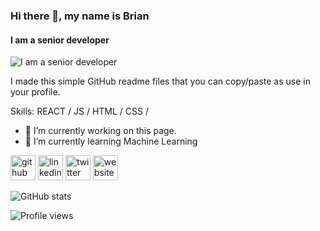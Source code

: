 ### Hi there 👋, my name is Brian
#### I am a senior developer
![I am a senior developer](https://arturssmirnovs.github.io/github-profile-readme-generator/images/banner.png)

I made this  simple GitHub readme files that you can copy/paste as use in your profile.

Skills: REACT / JS / HTML / CSS / 

- 🔭 I’m currently working on this page. 
- 🌱 I’m currently learning Machine Learning 


[<img src='https://cdn.jsdelivr.net/npm/simple-icons@3.0.1/icons/github.svg' alt='github' height='40'>](https://github.com/briandemant)  [<img src='https://cdn.jsdelivr.net/npm/simple-icons@3.0.1/icons/linkedin.svg' alt='linkedin' height='40'>](https://www.linkedin.com/in/briandemant/)  [<img src='https://cdn.jsdelivr.net/npm/simple-icons@3.0.1/icons/twitter.svg' alt='twitter' height='40'>](https://twitter.com/briandemant)  [<img src='https://cdn.jsdelivr.net/npm/simple-icons@3.0.1/icons/icloud.svg' alt='website' height='40'>](briandemant.dk)  

![GitHub stats](https://github-readme-stats.vercel.app/api?username=briandemant&show_icons=true)  

![Profile views](https://gpvc.arturio.dev/briandemant)  
